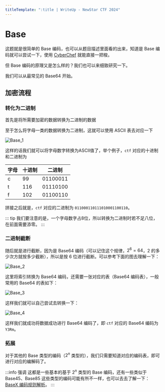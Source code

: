 ```yaml
---
titleTemplate: ":title | WriteUp - NewStar CTF 2024"
---
```


# Base

这题就是很简单的 Base 编码，也可以从题目描述里面看的出来，知道是 Base 编码就可以尝试一下，使用 [CyberChef](https://gchq.github.io/CyberChef/) 就能直接一把梭。

但 Base 编码的原理又是怎么样的？我们也可以来细致研究一下。

我们可以从最常见的 Base64 开始。

## 加密流程

### 转化为二进制

首先是将所需要加密的数据转换为二进制的数据

至于怎么将字母一类的数据转换为二进制，这就可以使用 ASCII 表去对应一下

![Base_1](/assets/images/wp/2024/week1/base_1.png)

这样的话我们就可以将字母数字转换为ASCII值了，举个例子，`ctf` 对应的十进制和二进制为

| 字母 | 十进制 | 二进制   |
| ---- | ------ | -------- |
| c    | 99     | 01100011 |
| t    | 116    | 01110100 |
| f    | 102    | 01100110 |

拼接之后就是，`ctf` 对应的二进制为 `011000110111010001100110`。

::: tip
我们要注意的是，一个字母数字占8位，所以转换为二进制时若不足八位，在前面需要添零。
:::

### 二进制截断

随后就是进行截断，因为是 Base64 编码<span data-desc>（可以记住这个规律，$2^6=64$，2 的多少次方就按多少截断）</span>，所以是按 6 位进行截断。可以参考下面的图去理解一下：

![Base_2](/assets/images/wp/2024/week1/base_2.png)

这里将索引转换为 Base64 编码，还需要一张对应的表（Base64 编码表），一般常用的 Base64 的表如下：

![Base_3](/assets/images/wp/2024/week1/base_3.jpg)

这样我们就可以自己尝试去转换一下：

![Base_4](/assets/images/wp/2024/week1/base_4.png)

这样我们就成功将数据成功进行 Base64 编码了，即 `ctf` 对应的 Base64 编码为 `Y3Rm`。

### 拓展

对于其他的 Base 类型的编码（$2^n$ 类型的），我们只需要知道对应的编码表，即可进行对应的编解码了。

:::info 强调
这都是一些基本的基于 $2^n$ 类型的 Base 编码，还有一些类似于 Base45、Base85 这些类型的编码可能有所不一样，也可以去去了解一下：[BaseX 编码规则解析](https://bugwz.com/2019/11/18/basex/)。
:::
